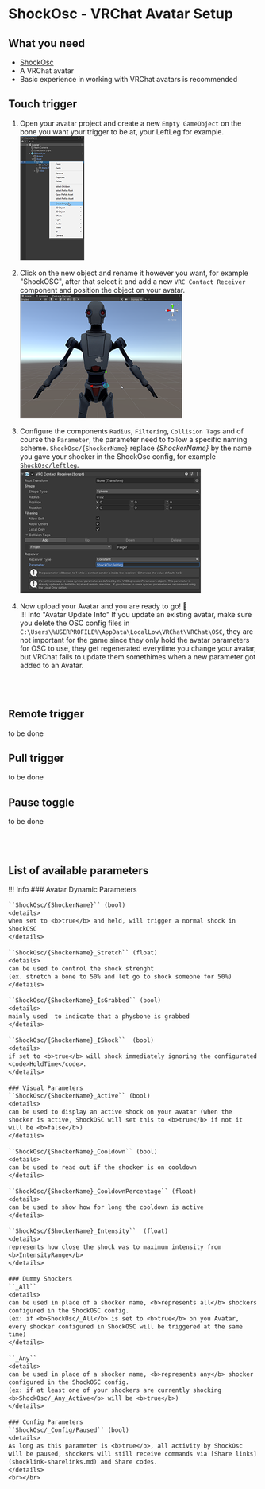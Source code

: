 # ShockOsc - VRChat Avatar Setup 
  
## What you need
- [ShockOsc](shockosc-basic.md)
- A VRChat avatar
- Basic experience in working with VRChat avatars is recommended

## Touch trigger
1. Open your avatar project and create a new ``Empty GameObject`` on the bone you want your trigger to be at, your LeftLeg for example.  
![Image "Image"](../static/guides/shockosc/create_trigger.png)  

2. Click on the new object and rename it however you want, for example "ShockOSC", after that select it and add a new ``VRC Contact Receiver`` component and position the object on your avatar.  
![Image "Image"](../static/guides/shockosc/example_position.png)  

3. Configure the components ``Radius``, ``Filtering``, ``Collision Tags`` and of course the ``Parameter``, the parameter need to follow a specific naming scheme. ``ShockOsc/{ShockerName}`` replace *{ShockerName}* by the name you gave your shocker in the ShockOsc config, for example ``ShockOsc/leftleg``.  
![Image "Image"](../static/guides/shockosc/example_settings3.png)  
4. Now upload your Avatar and you are ready to go! 🎉  
!!! Info "Avatar Update Info"
    If you update an existing avatar, make sure you delete the OSC config files in ``C:\Users\%USERPROFILE%\AppData\LocalLow\VRChat\VRChat\OSC``, they are not important for the game since they only hold the avatar parameters for OSC to use, they get regenerated everytime you change your avatar, but VRChat fails to update them somethimes when a new parameter got added to an Avatar. 
    
<br></br>
## Remote trigger
to be done
## Pull trigger
to be done
## Pause toggle
to be done  

<br></br>
<!-- 
!!! Info "Avatar Update Info"
    If you update an existing avatar, make sure you delete the OSC config files in ``C:\Users\%USERPROFILE%\AppData\LocalLow\VRChat\VRChat\OSC``, they are not important for the game since they only hold the avatar parameters for OSC to use, they get regenerated everytime you change your avatar, but VRChat fails to update them somethimes when a new parameter got added to an Avatar. 
-->
## List of available parameters

!!! Info
    ### Avatar Dynamic Parameters  

    ``ShockOsc/{ShockerName}`` (bool)  
    <details>
    when set to <b>true</b> and held, will trigger a normal shock in ShockOSC
    </details>  
    
    ``ShockOsc/{ShockerName}_Stretch`` (float)  
    <details>
    can be used to control the shock strenght  
    (ex. stretch a bone to 50% and let go to shock someone for 50%)
    </details>  

    ``ShockOsc/{ShockerName}_IsGrabbed`` (bool)   
    <details>
    mainly used  to indicate that a physbone is grabbed
    </details>
    
    ``ShockOsc/{ShockerName}_IShock``  (bool) 
    <details>
    if set to <b>true</b> will shock immediately ignoring the configurated <code>HoldTime</code>.  
    </details>

    ### Visual Parameters
    ``ShockOsc/{ShockerName}_Active`` (bool)
    <details>
    can be used to display an active shock on your avatar (when the shocker is active, ShockOSC will set this to <b>true</b> if not it will be <b>false</b>)
    </details>  

    ``ShockOsc/{ShockerName}_Cooldown`` (bool)
    <details>
    can be used to read out if the shocker is on cooldown  
    </details>  

    ``ShockOsc/{ShockerName}_CooldownPercentage`` (float)
    <details>
    can be used to show how for long the cooldown is active
    </details>
        
    ``ShockOsc/{ShockerName}_Intensity``  (float)
    <details>
    represents how close the shock was to maximum intensity from <b>IntensityRange</b>
    </details>

    ### Dummy Shockers  
    ``_All``
    <details>
    can be used in place of a shocker name, <b>represents all</b> shockers configured in the ShockOSC config.  
    (ex: if <b>ShockOsc/_All</b> is set to <b>true</b> on you Avatar, every shocker configured in ShockOSC will be triggered at the same time)
    </details>
    
    ``_Any``
    <details>
    can be used in place of a shocker name, <b>represents any</b> shocker configured in the ShockOSC config.  
    (ex: if at least one of your shockers are currently shocking <b>ShockOsc/_Any_Active</b> will be <b>true</b>)
    </details>  

    ### Config Parameters  
    ``ShockOsc/_Config/Paused`` (bool)
    <details>
    As long as this parameter is <b>true</b>, all activity by ShockOsc will be paused, shockers will still receive commands via [Share links](shocklink-sharelinks.md) and Share codes.
    </details>
    <br></br>
